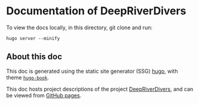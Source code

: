 # Documentation of DeepRiverDivers

To view the docs locally,
in this directory, git clone and run:

```
hugo server --minify
```

## About this doc

This doc is generated using the static site generator (SSG) [hugo](https://gohugo.io/),
with theme [`hugo-book`](https://github.com/alex-shpak/hugo-book).

This doc hosts project descriptions of the project [DeepRiverDivers](https://github.com/yindrew/DeepRiverDivers),
and can be viewed from [GitHub pages](https://zebraalgebra.github.io/DeepRiverDiversDoc/).
